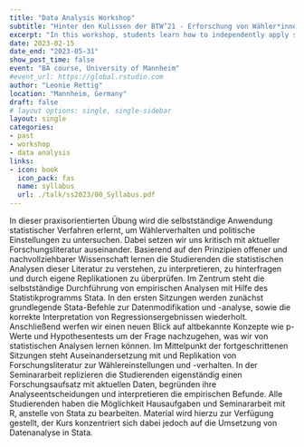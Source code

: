 ```yaml
---
title: "Data Analysis Workshop"
subtitle: "Hinter den Kulissen der BTW’21 - Erforschung von Wähler*innen und politischen Einstellungen"
excerpt: "In this workshop, students learn how to independently apply statistical methods to study voter behaviour and political attitudes in the Bundestagswahl 2021. In doing so, we critically engage with current research literature. Based on the principles of open and comprehensible science, students learn to understand, interpret, question and test the statistical analyses of this literature through their own replications. Application of statistical methods is taught using Stata (R material will be provided as well). Teaching language is German."
date: 2023-02-15
date_end: "2023-05-31"
show_post_time: false
event: "BA course, University of Mannheim"
#event_url: https://global.rstudio.com
author: "Leonie Rettig"
location: "Mannheim, Germany"
draft: false
# layout options: single, single-sidebar
layout: single
categories:
- past
- workshop
- data analysis
links:
- icon: book
  icon_pack: fas
  name: syllabus
  url: ./talk/ss2023/00_Syllabus.pdf
---
```


In dieser praxisorientierten Übung wird die selbstständige Anwendung statistischer Verfahren erlernt, um Wählerverhalten und politische Einstellungen zu untersuchen. Dabei setzen wir uns kritisch mit aktueller Forschungsliteratur auseinander. Basierend auf den Prinzipien offener und nachvollziehbarer Wissenschaft lernen die Studierenden die statistischen Analysen dieser Literatur zu verstehen, zu interpretieren,
zu hinterfragen und durch eigene Replikationen zu überprüfen. Im Zentrum steht die selbstständige Durchführung von empirischen Analysen mit Hilfe des Statistikprogramms Stata. In den ersten Sitzungen werden zunächst grundlegende Stata-Befehle zur Datenmodifikation und -analyse, sowie die korrekte Interpretation von Regressionsergebnissen wiederholt. Anschließend werfen wir einen neuen Blick auf altbekannte Konzepte wie p-Werte und Hypothesentests um der Frage nachzugehen, was wir von statistischen Analysen lernen können. Im Mittelpunkt der fortgeschrittenen Sitzungen steht Auseinandersetzung mit und Replikation von Forschungsliteratur zur Wählereinstellungen und -verhalten. In der Seminararbeit
replizieren die Studierenden eigenständig einen Forschungsaufsatz mit aktuellen Daten, begründen ihre Analyseentscheidungen und interpretieren die empirischen Befunde. Alle Studierenden haben die Möglichkeit Hausaufgaben und Seminararbeit mit R, anstelle von Stata zu bearbeiten. Material wird hierzu zur Verfügung gestellt, der Kurs konzentriert sich dabei jedoch auf die Umsetzung von Datenanalyse in Stata.
